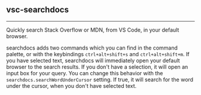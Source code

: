 ## vsc-searchdocs 
-------------------
Quickly search Stack Overflow or MDN, from VS Code, in your default browser.

searchdocs adds two commands which you can find in the command palette, or with the keybindings `ctrl+alt+shift+s` and `ctrl+alt+shift+m`. If you have selected text, searchdocs will immediately open your default browser to the search results. If you don't have a selection, it will open an input box for your query. You can change this behavior with the `searchdocs.searchWordUnderCursor` setting. If true, it will search for the word under the cursor, when you don't have selected text.